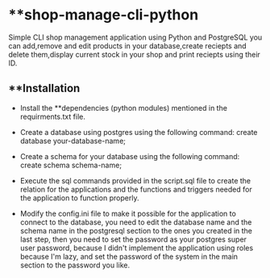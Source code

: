 # **shop-manage-cli-python
Simple CLI shop management application using Python and PostgreSQL
you can add,remove and edit products in your database,create reciepts and delete them,display current stock in your shop and print reciepts using their ID.
## **Installation
* Install the **dependencies (python modules) mentioned in the requirments.txt file.

* Create a database using postgres using the following command:
    create database your-database-name;
* Create a schema for your database using the following command:
    create schema schema-name;
* Execute the sql commands provided in the script.sql file to create the relation for the applications and the functions and triggers needed for the application to function properly.

* Modify the config.ini file to make it possible for the application to connect to the database, you need to edit the database name and the schema name  in the postgresql section to the ones you created in the last step, then you need to set the password as your postgres super user password, because I didn't implement the application using roles because I'm lazy, and set the password of the system in the main section to the password you like.
